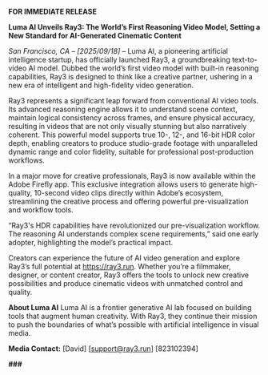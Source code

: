 **FOR IMMEDIATE RELEASE**

**Luma AI Unveils Ray3: The World’s First Reasoning Video Model, Setting a New Standard for AI-Generated Cinematic Content**

*San Francisco, CA – [2025/09/18]* – Luma AI, a pioneering artificial intelligence startup, has officially launched Ray3, a groundbreaking text-to-video AI model. Dubbed the world’s first video model with built-in reasoning capabilities, Ray3 is designed to think like a creative partner, ushering in a new era of intelligent and high-fidelity video generation.

Ray3 represents a significant leap forward from conventional AI video tools. Its advanced reasoning engine allows it to understand scene context, maintain logical consistency across frames, and ensure physical accuracy, resulting in videos that are not only visually stunning but also narratively coherent. This powerful model supports true 10-, 12-, and 16-bit HDR color depth, enabling creators to produce studio-grade footage with unparalleled dynamic range and color fidelity, suitable for professional post-production workflows.

In a major move for creative professionals, Ray3 is now available within the Adobe Firefly app. This exclusive integration allows users to generate high-quality, 10-second video clips directly within Adobe’s ecosystem, streamlining the creative process and offering powerful pre-visualization and workflow tools.

“Ray3's HDR capabilities have revolutionized our pre-visualization workflow. The reasoning AI understands complex scene requirements,” said one early adopter, highlighting the model’s practical impact.

Creators can experience the future of AI video generation and explore Ray3’s full potential at https://ray3.run. Whether you’re a filmmaker, designer, or content creator, Ray3 offers the tools to unlock new creative possibilities and produce cinematic videos with unmatched control and quality.

**About Luma AI**
Luma AI is a frontier generative AI lab focused on building tools that augment human creativity. With Ray3, they continue their mission to push the boundaries of what’s possible with artificial intelligence in visual media.

**Media Contact:**
[David]
[support@ray3.run]
[823102394]

**###**
